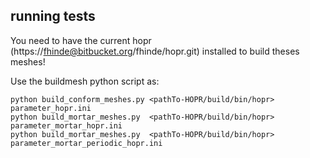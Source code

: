 ## running tests
You need to have the current hopr (https://fhinde@bitbucket.org/fhinde/hopr.git) installed to build theses meshes!

Use the buildmesh python script as: 
```
python build_conform_meshes.py <pathTo-HOPR/build/bin/hopr> parameter_hopr.ini
python build_mortar_meshes.py  <pathTo-HOPR/build/bin/hopr> parameter_mortar_hopr.ini
python build_mortar_meshes.py  <pathTo-HOPR/build/bin/hopr> parameter_mortar_periodic_hopr.ini
```


